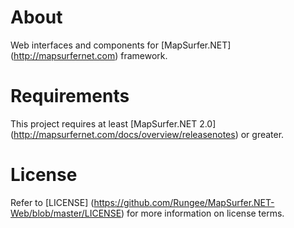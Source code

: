 # About
Web interfaces and components for [MapSurfer.NET] (http://mapsurfernet.com) framework.

# Requirements
This project requires at least [MapSurfer.NET 2.0] (http://mapsurfernet.com/docs/overview/releasenotes) or greater.

# License
Refer to [LICENSE] (https://github.com/Rungee/MapSurfer.NET-Web/blob/master/LICENSE) for more information on license terms.


